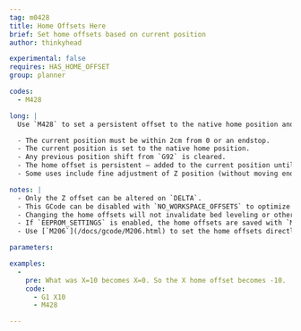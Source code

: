 ```yaml
---
tag: m0428
title: Home Offsets Here
brief: Set home offsets based on current position
author: thinkyhead

experimental: false
requires: HAS_HOME_OFFSET
group: planner

codes:
  - M428

long: |
  Use `M428` to set a persistent offset to the native home position and coordinate space by assigning the current position as the native home position. See the example below.

  - The current position must be within 2cm from 0 or an endstop.
  - The current position is set to the native home position.
  - Any previous position shift from `G92` is cleared.
  - The home offset is persistent — added to the current position until changed.
  - Some uses include fine adjustment of Z position (without moving endstops) and shifting the coordinate space to print on a different part of the bed.

notes: |
  - Only the Z offset can be altered on `DELTA`.
  - This GCode can be disabled with `NO_WORKSPACE_OFFSETS` to optimize movement.
  - Changing the home offsets will not invalidate bed leveling or other saved data.
  - If `EEPROM_SETTINGS` is enabled, the home offsets are saved with `M500`, loaded with `M501`, and reset with `M502`.
  - Use [`M206`](/docs/gcode/M206.html) to set the home offsets directly.

parameters:

examples:
  -
    pre: What was X=10 becomes X=0. So the X home offset becomes -10.
    code:
      - G1 X10
      - M428

---
```

